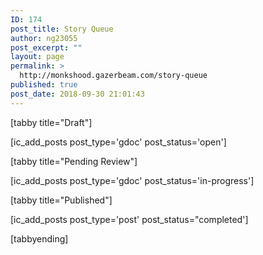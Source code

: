 ```yaml
---
ID: 174
post_title: Story Queue
author: ng23055
post_excerpt: ""
layout: page
permalink: >
  http://monkshood.gazerbeam.com/story-queue
published: true
post_date: 2018-09-30 21:01:43
---
```

[tabby title="Draft"]

[ic_add_posts post_type='gdoc' post_status='open']

[tabby title="Pending Review"]

[ic_add_posts post_type='gdoc' post_status='in-progress']

[tabby title="Published"]

[ic_add_posts post_type='post' post_status="completed']

[tabbyending]
